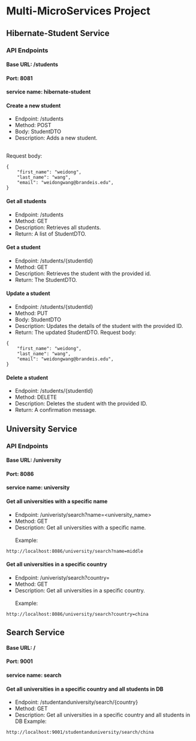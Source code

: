 # Multi-MicroServices Project

## Hibernate-Student Service

### API Endpoints

#### Base URL: /students
#### Port: 8081
#### service name: hibernate-student

#### Create a new student
- Endpoint: /students
- Method: POST
- Body: StudentDTO
- Description: Adds a new student.<br><br>

Request body:
```
{
    "first_name": "weidong",
    "last_name": "wang",
    "email": "weidongwang@brandeis.edu",
}
```
#### Get all students
- Endpoint: /students
- Method: GET
- Description: Retrieves all students.
- Return: A list of StudentDTO.

#### Get a student
- Endpoint: /students/{studentId}
- Method: GET
- Description: Retrieves the student with the provided id.
- Return: The StudentDTO.

#### Update a student
- Endpoint: /students/{studentId}
- Method: PUT
- Body: StudentDTO
- Description: Updates the details of the student with the provided ID.
- Return: The updated StudentDTO.
Request body:
```
{
    "first_name": "weidong",
    "last_name": "wang",
    "email": "weidongwang@brandeis.edu",
}
```

#### Delete a student
- Endpoint: /students/{studentId}
- Method: DELETE
- Description: Deletes the student with the provided ID.
- Return: A confirmation message.
  
## University Service

### API Endpoints
#### Base URL: /university
#### Port: 8086
#### service name: university

#### Get all universities with a specific name
- Endpoint: /univeristy/search?name=<university_name>
- Method: GET
- Description: Get all universities with a specific name.<br><br>
Example:
```
http://localhost:8086/university/search?name=middle
```

#### Get all universities in a specific country
- Endpoint: /univeristy/search?country=<country>
- Method: GET
- Description: Get all universities in a specific country.<br><br>
Example:
```
http://localhost:8086/university/search?country=china
```

## Search Service
#### Base URL: /
#### Port: 9001
#### service name: search

#### Get all universities in a specific country and all students in DB
- Endpoint: /studentanduniversity/search/{country}
- Method: GET
- Description: Get all universities in a specific country and all students in DB
Example:
```
http://localhost:9001/studentanduniversity/search/china
```




